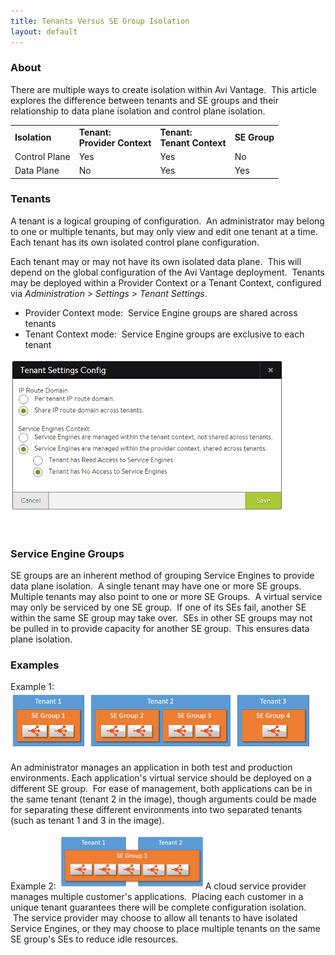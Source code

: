 ```yaml
---
title: Tenants Versus SE Group Isolation
layout: default
---
```

### About

There are multiple ways to create isolation within Avi Vantage.  This article explores the difference between tenants and SE groups and their relationship to data plane isolation and control plane isolation.

<table class=" table table-bordered table-hover">   
<tbody>    
<tr>     
<td><strong> Isolation</strong></td>
<td><strong> Tenant: </strong><br> <strong> Provider Context</strong></td>
<td><strong> Tenant: </strong><br> <strong> Tenant Context</strong></td>
<td><strong> SE Group</strong></td>
</tr>
<tr>     
<td> Control Plane</td>
<td> Yes</td>
<td> Yes</td>
<td> No</td>
</tr>
<tr>     
<td> Data Plane</td>
<td> No</td>
<td> Yes</td>
<td> Yes</td>
</tr>
</tbody>
</table>  

### Tenants

A tenant is a logical grouping of configuration.  An administrator may belong to one or multiple tenants, but may only view and edit one tenant at a time. Each tenant has its own isolated control plane configuration.

Each tenant may or may not have its own isolated data plane.  This will depend on the global configuration of the Avi Vantage deployment.  Tenants may be deployed within a Provider Context or a Tenant Context, configured via *Administration > Settings > Tenant Settings*.

* Provider Context mode:  Service Engine groups are shared across tenants
* Tenant Context mode:  Service Engine groups are exclusive to each tenant 

<a href="img/Tenant.png"><img class="alignnone wp-image-536" src="img/Tenant.png" alt="Tenant" width="437" height="245"></a>

 

### Service Engine Groups

SE groups are an inherent method of grouping Service Engines to provide data plane isolation.  A single tenant may have one or more SE groups.  Multiple tenants may also point to one or more SE Groups.  A virtual service may only be serviced by one SE group.  If one of its SEs fail, another SE within the same SE group may take over.  SEs in other SE groups may not be pulled in to provide capacity for another SE group.  This ensures data plane isolation.   

### Examples

Example 1:
<a href="img/Tenant2.png"><img class="wp-image-588 alignright" src="img/Tenant2.png" alt="Tenant2" width="482" height="95"></a>

An administrator manages an application in both test and production environments. Each application's virtual service should be deployed on a different SE group.  For ease of management, both applications can be in the same tenant (tenant 2 in the image), though arguments could be made for separating these different environments into two separated tenants (such as tenant 1 and 3 in the image).
  

Example 2: 
<a href="img/Tenant1.png"><img class="wp-image-587 alignright" src="img/Tenant1.png" alt="Tenant1" width="235" height="88"></a>A cloud service provider manages multiple customer's applications.  Placing each customer in a unique tenant guarantees there will be complete configuration isolation.  The service provider may choose to allow all tenants to have isolated Service Engines, or they may choose to place multiple tenants on the same SE group's SEs to reduce idle resources.  